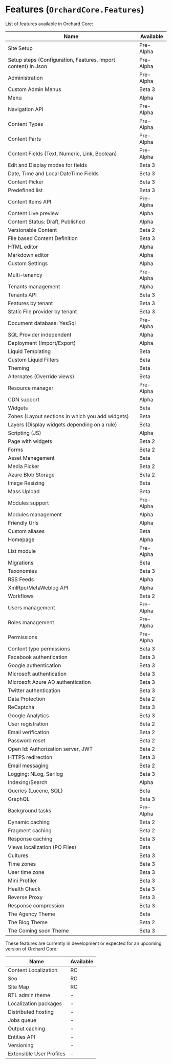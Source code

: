 # Features (`OrchardCore.Features`)

List of features available in Orchard Core:

| Name | Available |
| ------ | ------------ |
| Site Setup | Pre-Alpha |
| Setup steps (Configuration, Features, Import content) in Json | Pre-Alpha |
| Administration | Pre-Alpha |
| Custom Admin Menus | Beta 3 |
| Menu | Alpha |
| Navigation API | Pre-Alpha |
| Content Types | Pre-Alpha |
| Content Parts  | Pre-Alpha |
| Content Fields (Text, Numeric, Link, Boolean) | Pre-Alpha |
| Edit and Display modes for fields | Beta 3 |
| Date, Time and Local DateTime Fields  | Beta 3 |
| Content Picker | Beta 3 |
| Predefined list | Beta 3 |
| Content Items API | Pre-Alpha |
| Content Live preview | Alpha |
| Content Status: Draft, Published | Alpha |
| Versionable Content | Beta 2 |
| File based Content Definition | Beta 3 |
| HTML editor | Alpha |
| Markdown editor | Alpha |
| Custom Settings | Alpha |
| Multi-tenancy | Pre-Alpha |
| Tenants management | Alpha |
| Tenants API | Beta 3 |
| Features by tenant | Beta 3 |
| Static File provider by tenant | Beta 3 |
| Document database: YesSql | Pre-Alpha |
| SQL Provider independent | Alpha |
| Deployment (Import/Export) | Alpha |
| Liquid Templating | Beta |
| Custom Liquid Filters | Beta |
| Theming | Beta |
| Alternates (Override views) | Beta |
| Resource manager | Pre-Alpha |
| CDN support | Alpha |
| Widgets | Beta |
| Zones (Layout sections in which you add widgets) | Beta |
| Layers (Display widgets depending on a rule) | Beta |
| Scripting (JS) | Alpha |
| Page with widgets | Beta 2 |
| Forms | Beta 2 |
| Asset Management | Beta |
| Media Picker | Beta 2 |
| Azure Blob Storage | Beta 2 |
| Image Resizing | Beta |
| Mass Upload | Beta |
| Modules support | Pre-Alpha |
| Modules management | Alpha |
| Friendly Urls | Alpha |
| Custom aliases | Beta |
| Homepage | Alpha |
| List module | Pre-Alpha |
| Migrations | Beta |
| Taxonomies | Beta 3 |
| RSS Feeds | Alpha |
| XmlRpc/MetaWeblog API | Alpha |
| Workflows | Beta 2 |
| Users management | Pre-Alpha |
| Roles management | Pre-Alpha |
| Permissions | Pre-Alpha |
| Content type permissions | Beta 3 |
| Facebook authentication | Beta 3 |
| Google authentication | Beta 3 |
| Microsoft authentication | Beta 3 |
| Microsoft Azure AD authentication | Beta 3 |
| Twitter authentication | Beta 3 |
| Data Protection | Beta 2 |
| ReCaptcha | Beta 3 |
| Google Analytics | Beta 3 |
| User registration | Beta 2 |
| Email verification | Beta 2 |
| Password reset | Beta 2 |
| Open Id: Authorization server, JWT | Beta 2 |
| HTTPS redirection | Beta 3 |
| Email messaging | Beta 2 |
| Logging: NLog, Serilog | Beta 3 |
| Indexing/Search | Alpha |
| Queries (Lucene, SQL) | Beta |
| GraphQL | Beta 3 |
| Background tasks | Pre-Alpha |
| Dynamic caching | Beta 2 |
| Fragment caching | Beta 2 |
| Response caching | Beta 3 |
| Views localization (PO Files) | Beta |
| Cultures | Beta 3 |
| Time zones | Beta 3 |
| User time zone | Beta 3 |
| Mini Profiler | Beta 3 |
| Health Check | Beta 3 |
| Reverse Proxy | Beta 3 |
| Response compression | Beta 3 |
| The Agency Theme | Beta |
| The Blog Theme | Beta 2 |
| The Coming soon Theme | Beta 3 |

These features are currently in development or expected for an upcoming version of Orchard Core:

| Name | Available |
| ------ | ------------ |
| Content Localization | RC |
| Seo | RC |
| Site Map | RC |
| RTL admin theme | - |
| Localization packages | - |
| Distributed hosting | - |
| Jobs queue | - |
| Output caching | - |
| Entities API | - |
| Versioning | - |
| Extensible User Profiles | - |